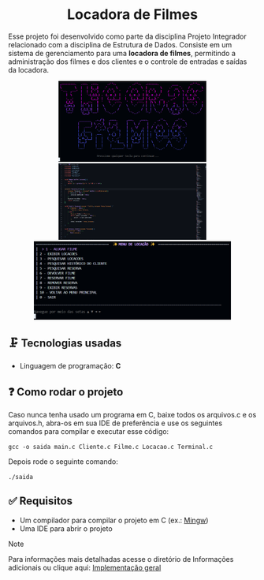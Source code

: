 <h1 align="center"> Locadora de Filmes </h1>

Esse projeto foi desenvolvido como parte da disciplina Projeto Integrador relacionado com a disciplina de Estrutura de Dados. Consiste em um sistema de gerenciamento para uma **locadora de filmes**, permitindo a administração dos filmes e dos clientes e o controle de entradas e saídas da locadora.

<p align="center">
<img src="https://github.com/vicfior/Locadora-PI/blob/38e524680e3809d75866ce66021a648cf3472e2d/imagens/capa-menu.png" alt="Tela inicial" width="300" />
<img src="https://github.com/vicfior/Locadora-PI/blob/ee233e9f1f23088c137a3329a3c2a9d01d286cbd/imagens/codigo.png" alt="Tela inicial" width="300" />
<img src="https://github.com/vicfior/Locadora-PI/blob/38e524680e3809d75866ce66021a648cf3472e2d/imagens/menu-locacao.png" alt="Tela inicial" width="400" />
</p>

## :clamp: Tecnologias usadas
* Linguagem de programação: **C**

## 	:question: Como rodar o projeto 

Caso nunca tenha usado um programa em C, baixe todos os arquivos.c e os arquivos.h, abra-os em sua IDE de preferência e use os seguintes comandos para compilar e executar esse código:
```
gcc -o saida main.c Cliente.c Filme.c Locacao.c Terminal.c
```
Depois rode o seguinte comando: 
```
./saida
```
## :white_check_mark: Requisitos
* Um compilador para compilar o projeto em C (ex.: [Mingw](https://www.mingw-w64.org/))
* Uma IDE para abrir o projeto

> [!NOTE]
> Para informações mais detalhadas acesse o diretório de Informações adicionais ou clique aqui: [Implementação geral](https://github.com/vicfior/Locadora-PI/blob/c9ad50c8b800b0079fdbd74ca053323ef3605462/Informa%C3%A7%C3%B5es%20adicionais/Implementa%C3%A7%C3%A3o%20geral.md)
